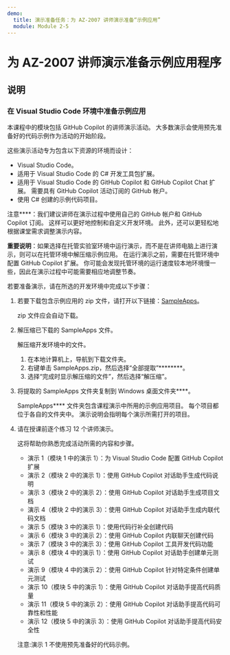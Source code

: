 ```yaml
---
demo:
  title: 演示准备任务：为 AZ-2007 讲师演示准备“示例应用”
  module: Module 2-5
---
```


# 为 AZ-2007 讲师演示准备示例应用程序

## 说明

### 在 Visual Studio Code 环境中准备示例应用

本课程中的模块包括 GitHub Copilot 的讲师演示活动。 大多数演示会使用预先准备好的代码示例作为活动的开始阶段。

这些演示活动专为包含以下资源的环境而设计：

- Visual Studio Code。
- 适用于 Visual Studio Code 的 C# 开发工具包扩展。
- 适用于 Visual Studio Code 的 GitHub Copilot 和 GitHub Copilot Chat 扩展。 需要具有 GitHub Copilot 活动订阅的 GitHub 帐户。
- 使用 C# 创建的示例代码项目。

注意****：我们建议讲师在演示过程中使用自己的 GitHub 帐户和 GitHub Copilot 订阅。 这样可以更好地控制和自定义开发环境。 此外，还可以更轻松地根据课堂需求调整演示内容。

**重要说明**：如果选择在托管实验室环境中运行演示，而不是在讲师电脑上进行演示，则可以在托管环境中解压缩示例应用。 在运行演示之前，需要在托管环境中配置 GitHub Copilot 扩展。 你可能会发现托管环境的运行速度较本地环境慢一些，因此在演示过程中可能需要相应地调整节奏。

若要准备演示，请在所选的开发环境中完成以下步骤：

1. 若要下载包含示例应用的 zip 文件，请打开以下链接：[SampleApps](https://raw.githubusercontent.com/MicrosoftLearning/APL-2007-Accelerate-app-development-by-using-GitHub-Copilot/master/LearnModuleExercises/Downloads/SampleApps.zip)。

    zip 文件应会自动下载。

1. 解压缩已下载的 SampleApps 文件。

    解压缩开发环境中的文件。

    1. 在本地计算机上，导航到下载文件夹。
    1. 右键单击 SampleApps.zip，然后选择“全部提取”********。
    1. 选择“完成时显示解压缩的文件”，然后选择“解压缩”。

1. 将提取的 SampleApps 文件夹复制到 Windows 桌面文件夹****。

    SampleApps**** 文件夹包含课程演示中所用的示例应用项目。 每个项目都位于各自的文件夹中。 演示说明会指明每个演示所需打开的项目。

1. 请在授课前逐个练习 12 个讲师演示。

    这将帮助你熟悉完成活动所需的内容和步骤。

    - 演示 1（模块 1 中的演示 1）：为 Visual Studio Code 配置 GitHub Copilot 扩展
    - 演示 2（模块 2 中的演示 1）：使用 GitHub Copilot 对话助手生成代码说明
    - 演示 3（模块 2 中的演示 2）：使用 GitHub Copilot 对话助手生成项目文档
    - 演示 4（模块 2 中的演示 3）：使用 GitHub Copilot 对话助手生成内联代码文档
    - 演示 5（模块 3 中的演示 1）：使用代码行补全创建代码
    - 演示 6（模块 3 中的演示 2）：使用 GitHub Copilot 内联聊天创建代码
    - 演示 7（模块 3 中的演示 3）：使用 GitHub Copilot 工具开发代码功能
    - 演示 8（模块 4 中的演示 1）：使用 GitHub Copilot 对话助手创建单元测试
    - 演示 9（模块 4 中的演示 2）：使用 GitHub Copilot 针对特定条件创建单元测试
    - 演示 10（模块 5 中的演示 1）：使用 GitHub Copilot 对话助手提高代码质量
    - 演示 11（模块 5 中的演示 2）：使用 GitHub Copilot 对话助手提高代码可靠性和性能
    - 演示 12（模块 5 中的演示 3）：使用 GitHub Copilot 对话助手提高代码安全性

    注意:演示 1 不使用预先准备好的代码示例。
